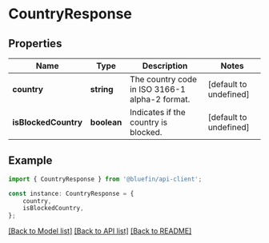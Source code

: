 # CountryResponse


## Properties

Name | Type | Description | Notes
------------ | ------------- | ------------- | -------------
**country** | **string** | The country code in ISO 3166-1 alpha-2 format. | [default to undefined]
**isBlockedCountry** | **boolean** | Indicates if the country is blocked. | [default to undefined]

## Example

```typescript
import { CountryResponse } from '@bluefin/api-client';

const instance: CountryResponse = {
    country,
    isBlockedCountry,
};
```

[[Back to Model list]](../README.md#documentation-for-models) [[Back to API list]](../README.md#documentation-for-api-endpoints) [[Back to README]](../README.md)
